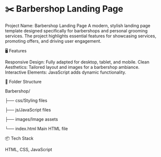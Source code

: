 # ✂️ Barbershop Landing Page
Project Name: Barbershop Landing Page
A modern, stylish landing page template designed specifically for barbershops and personal grooming services. The project highlights essential features for showcasing services, promoting offers, and driving user engagement.

🖥️ Features

Responsive Design: Fully adapted for desktop, tablet, and mobile.
Clean Aesthetics: Tailored layout and images for a barbershop ambiance.
Interactive Elements: JavaScript adds dynamic functionality.

📁 Folder Structure

Barbershop/

├── css/Styling files

├── js/JavaScript files

├── images/Image assets

└── index.html Main HTML file


📦 Tech Stack

HTML, CSS, JavaScript
